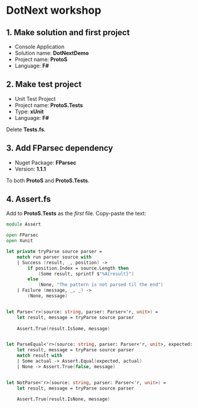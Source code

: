﻿# DotNext workshop

## 1. Make solution and first project

* Console Application
* Solution name: **DotNextDemo**
* Project name: **ProtoS**
* Language: **F#**

## 2. Make test project

* Unit Test Project
* Project name: **ProtoS.Tests**
* Type: **xUnit**
* Language: **F#**

Delete **Tests.fs**.

## 3. Add FParsec dependency

* Nuget Package: **FParsec**
* Version: **1.1.1**

To both **ProtoS** and **ProtoS.Tests**.

## 4. Assert.fs

Add to **ProtoS.Tests** as the *first* file. Copy-paste the text:

```fsharp
module Assert

open FParsec
open Xunit

let private tryParse source parser =
    match run parser source with
    | Success (result, _, position) ->
        if position.Index = source.Length then
            (Some result, sprintf $"%A{result}")
        else
            (None, "The pattern is not parsed til the end")
    | Failure (message, _, _) ->
        (None, message)


let Parse<'r>(source: string, parser: Parser<'r, unit>) =
    let result, message = tryParse source parser
    
    Assert.True(result.IsSome, message)


let ParseEqual<'r>(source: string, parser: Parser<'r, unit>, expected: 'r) =
    let result, message = tryParse source parser
    match result with
    | Some actual -> Assert.Equal(expected, actual)
    | None -> Assert.True(false, message)


let NotParse<'r>(source: string, parser: Parser<'r, unit>) =
    let result, message = tryParse source parser
    
    Assert.True(result.IsNone, message)
```
